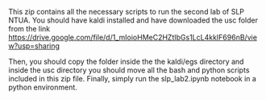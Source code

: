 This zip contains all the necessary scripts to run the 
second lab of SLP NTUA. You should have kaldi installed 
and have downloaded the usc folder from the link https://drive.google.com/file/d/1_mIoioHMeC2HZtIbGs1LcL4kkIF696nB/view?usp=sharing

Then, you should copy the folder inside the the kaldi/egs directory
and inside the usc directory you should move all the bash and python scripts included
in this zip file. Finally, simply run the slp_lab2.ipynb notebook in a python environment.




